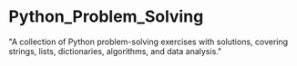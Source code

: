 # Python_Problem_Solving
"A collection of Python problem-solving exercises with solutions, covering strings, lists, dictionaries, algorithms, and data analysis."
